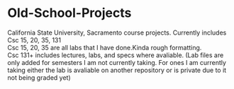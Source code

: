 # Old-School-Projects
California State University, Sacramento course projects.
Currently includes Csc 15, 20, 35, 131  
Csc 15, 20, 35 are all labs that I have done.Kinda rough formatting.  
Csc 131+ includes lectures, labs, and specs where avaliable.  (Lab files are only added for semesters I am not currently taking. For ones I am currently taking either the lab is avaliable on another repository or is private due to it not being graded yet)
